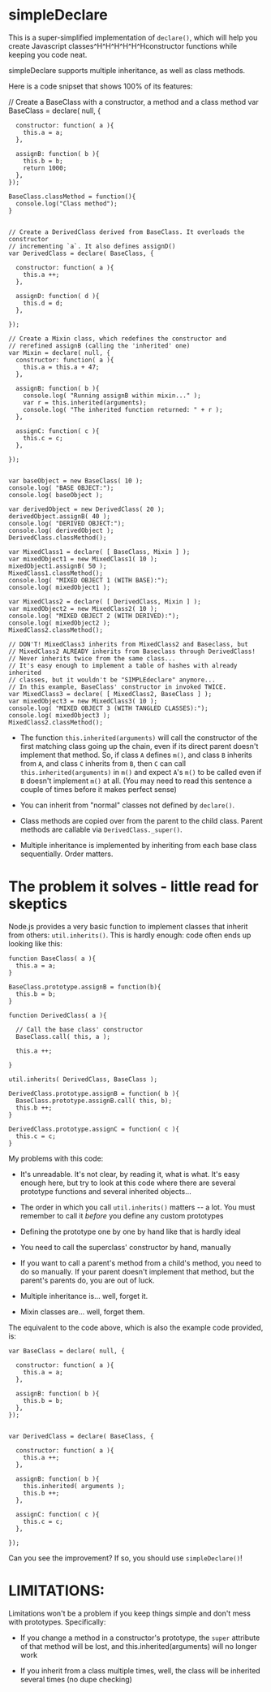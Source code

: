 simpleDeclare
=============

This is a super-simplified implementation of `declare()`, which will help you create Javascript classes^H^H^H^H^H^Hconstructor functions while keeping you code neat.

simpleDeclare supports multiple inheritance, as well as class methods.


Here is a code snipset that shows 100% of its features:


   // Create a BaseClass with a constructor, a method and a class method
   var BaseClass = declare( null, {

      constructor: function( a ){
        this.a = a; 
      },

      assignB: function( b ){
        this.b = b;
        return 1000;
      },
    });

    BaseClass.classMethod = function(){ 
      console.log("Class method");
    }


    // Create a DerivedClass derived from BaseClass. It overloads the constructor
    // incrementing `a`. It also defines assignD()
    var DerivedClass = declare( BaseClass, {

      constructor: function( a ){
        this.a ++;
      },

      assignD: function( d ){
        this.d = d;
      },

    });

    // Create a Mixin class, which redefines the constructor and
    // rerefined assignB (calling the 'inherited' one)
    var Mixin = declare( null, {
      constructor: function( a ){
        this.a = this.a + 47;
      },

      assignB: function( b ){
        console.log( "Running assignB within mixin..." );
        var r = this.inherited(arguments);
        console.log( "The inherited function returned: " + r );
      },

      assignC: function( c ){
        this.c = c;
      },

    });


    var baseObject = new BaseClass( 10 );
    console.log( "BASE OBJECT:");
    console.log( baseObject );

    var derivedObject = new DerivedClass( 20 );
    derivedObject.assignB( 40 );
    console.log( "DERIVED OBJECT:");
    console.log( derivedObject );
    DerivedClass.classMethod();

    var MixedClass1 = declare( [ BaseClass, Mixin ] );
    var mixedObject1 = new MixedClass1( 10 );
    mixedObject1.assignB( 50 );
    MixedClass1.classMethod();
    console.log( "MIXED OBJECT 1 (WITH BASE):");
    console.log( mixedObject1 );

    var MixedClass2 = declare( [ DerivedClass, Mixin ] );
    var mixedObject2 = new MixedClass2( 10 );
    console.log( "MIXED OBJECT 2 (WITH DERIVED):");
    console.log( mixedObject2 );
    MixedClass2.classMethod();

    // DON'T! MixedClass3 inherits from MixedClass2 and Baseclass, but
    // MixedClass2 ALREADY inherits from Baseclass through DerivedClass!
    // Never inherits twice from the same class...
    // It's easy enough to implement a table of hashes with already inherited
    // classes, but it wouldn't be "SIMPLEdeclare" anymore...
    // In this example, BaseClass' constructor in invoked TWICE.
    var MixedClass3 = declare( [ MixedClass2, BaseClass ] );
    var mixedObject3 = new MixedClass3( 10 );
    console.log( "MIXED OBJECT 3 (WITH TANGLED CLASSES):");
    console.log( mixedObject3 );
    MixedClass2.classMethod();


* The function `this.inherited(arguments)` will call the constructor of the first matching class going up the chain, even if its direct parent doesn't implement that method. So, if class `A` defines `m()`, and class `B` inherits from `A`, and class `C` inherits from `B`, then `C` can call `this.inherited(arguments)` in `m()` and expect `A`'s `m()` to be called even if `B` doesn't implement `m()` at all. (You may need to read this sentence a couple of times before it makes perfect sense)

* You can inherit from "normal" classes not defined by `declare()`.

* Class methods are copied over from the parent to the child class. Parent methods are callable via `DerivedClass._super()`.

* Multiple inheritance is implemented by inheriting from each base class sequentially. Order matters.

# The problem it solves - little read for skeptics

Node.js provides a very basic function to implement classes that inherit from others: `util.inherits()`. This is hardly enough: code often ends up looking like this:

    function BaseClass( a ){
      this.a = a;
    }
    
    BaseClass.prototype.assignB = function(b){
      this.b = b;
    }
    
    function DerivedClass( a ){
    
      // Call the base class' constructor
      BaseClass.call( this, a );

      this.a ++;   
 
    }
    
    util.inherits( DerivedClass, BaseClass );
    
    DerivedClass.prototype.assignB = function( b ){
      BaseClass.prototype.assignB.call( this, b);
      this.b ++;
    }
    
    DerivedClass.prototype.assignC = function( c ){
      this.c = c;
    }

My problems with this code:

* It's unreadable. It's not clear, by reading it, what is what. It's easy enough here, but try to look at this code where there are several prototype functions and several inherited objects...

* The order in which you call `util.inherits()` matters -- a lot. You must remember to call it _before_ you define any custom prototypes

* Defining the prototype one by one by hand like that is hardly ideal

* You need to call the superclass' constructor by hand, manually

* If you want to call a parent's method from a child's method, you need to do so manually. If your parent doesn't implement that method, but the parent's parents do, you are out of luck.

* Multiple inheritance is... well, forget it.

* Mixin classes are... well, forget them.

The equivalent to the code above, which is also the example code provided, is:


    var BaseClass = declare( null, {

      constructor: function( a ){
        this.a = a;
      },

      assignB: function( b ){
        this.b = b;
      },
    });


    var DerivedClass = declare( BaseClass, {

      constructor: function( a ){
        this.a ++;
      },  

      assignB: function( b ){
        this.inherited( arguments );
        this.b ++;
      },

      assignC: function( c ){
        this.c = c;
      },

    });


Can you see the improvement? If so, you should use `simpleDeclare()`!


# LIMITATIONS:

Limitations won't be a problem if you keep things simple and don't mess with prototypes. Specifically:

  * If you change a method in a constructor's prototype, the `super` attribute of that method will be lost,
    and this.inherited(arguments) will no longer work

  * If you inherit from a class multiple times, well, the class will be inherited several times (no dupe
    checking)


